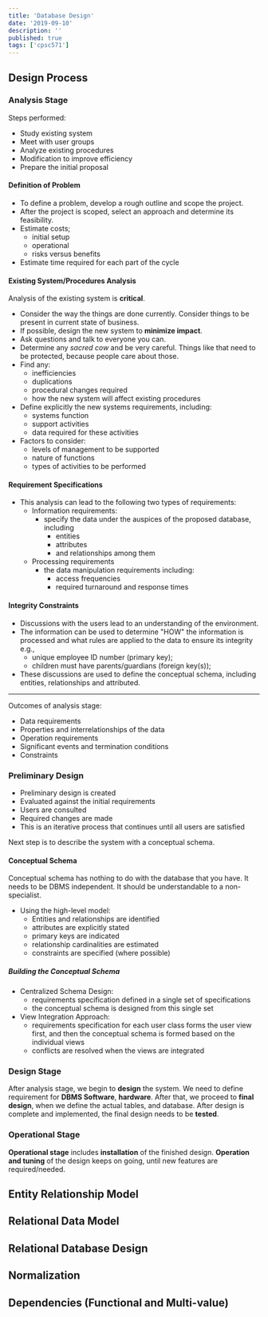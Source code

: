 ```yaml
---
title: 'Database Design'
date: '2019-09-10'
description: ''
published: true
tags: ['cpsc571']
---
```


## Design Process

### Analysis Stage

Steps performed:

- Study existing system
- Meet with user groups
- Analyze existing procedures
- Modification to improve efficiency
- Prepare the initial proposal

#### Definition of Problem

- To define a problem, develop a rough outline and scope the project.
- After the project is scoped, select an approach and determine its feasibility.
- Estimate costs;
  - initial setup
  - operational
  - risks versus benefits
- Estimate time required for each part of the cycle

#### Existing System/Procedures Analysis

Analysis of the existing system is **critical**.

- Consider the way the things are done currently. Consider things to be present in current state of business.
- If possible, design the new system to **minimize impact**.
- Ask questions and talk to everyone you can.
- Determine any _sacred cow_ and be very careful. Things like that need to be protected, because people care about those.
- Find any:
  - inefficiencies
  - duplications
  - procedural changes required
  - how the new system will affect existing procedures
- Define explicitly the new systems requirements, including:
  - systems function
  - support activities
  - data required for these activities
- Factors to consider:
  - levels of management to be supported
  - nature of functions
  - types of activities to be performed

#### Requirement Specifications

- This analysis can lead to the following two types of requirements:
  - Information requirements:
    - specify the data under the auspices of the proposed database, including
      - entities
      - attributes
      - and relationships among them
  - Processing requirements
    - the data manipulation requirements including:
      - access frequencies
      - required turnaround and response times

#### Integrity Constraints

- Discussions with the users lead to an understanding of the environment.
- The information can be used to determine "HOW" the information is processed and what rules are applied to the data to ensure its integrity e.g.,
  - unique employee ID number (primary key);
  - children must have parents/guardians (foreign key(s));
- These discussions are used to define the conceptual schema, including entities, relationships and attributed.

---

Outcomes of analysis stage:

- Data requirements
- Properties and interrelationships of the data
- Operation requirements
- Significant events and termination conditions
- Constraints

### Preliminary Design

- Preliminary design is created
- Evaluated against the initial requirements
- Users are consulted
- Required changes are made
- This is an iterative process that continues until all users are satisfied

Next step is to describe the system with a conceptual schema.

#### Conceptual Schema

Conceptual schema has nothing to do with the database that you have. It needs to be DBMS independent. It should be understandable to a non-specialist.

- Using the high-level model:
  - Entities and relationships are identified
  - attributes are explicitly stated
  - primary keys are indicated
  - relationship cardinalities are estimated
  - constraints are specified (where possible)

##### Building the Conceptual Schema

- Centralized Schema Design:
  - requirements specification defined in a single set of specifications
  - the conceptual schema is designed from this single set
- View Integration Approach:
  - requirements specification for each user class forms the user view first, and then the conceptual schema is formed based on the individual views
  - conflicts are resolved when the views are integrated

### Design Stage

After analysis stage, we begin to **design** the system. We need to define requirement for **DBMS Software**, **hardware**. After that, we proceed to **final design**, when we define the actual tables, and database. After design is complete and implemented, the final design needs to be **tested**.

### Operational Stage

**Operational stage** includes **installation** of the finished design. **Operation and tuning** of the design keeps on going, until new features are required/needed.

## Entity Relationship Model

## Relational Data Model

## Relational Database Design

## Normalization

## Dependencies (Functional and Multi-value)

